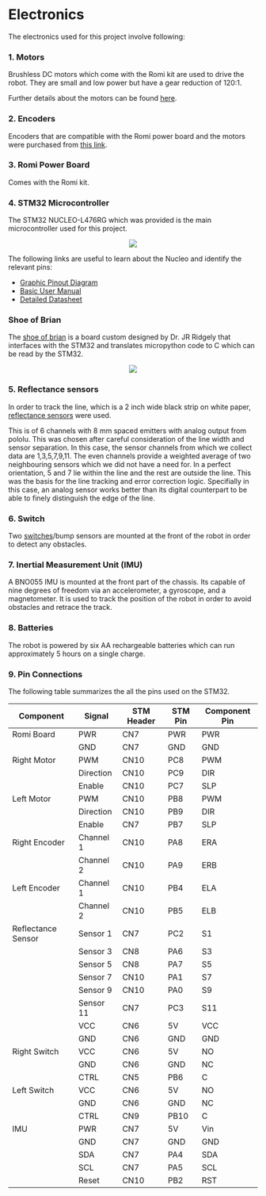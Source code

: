 # Electronics

The electronics used for this project involve following:

### 1. Motors
Brushless DC motors which come with the Romi kit are used to drive the robot. They are small and low power but have a gear reduction of 120:1.

Further details about the motors can be found [here](https://www.pololu.com/product/1520).
### 2. Encoders
Encoders that are compatible with the Romi power board and the motors were purchased from [this link](https://www.pololu.com/product/3542).
### 3. Romi Power Board
Comes with the Romi kit.
### 4. STM32 Microcontroller
The STM32 NUCLEO-L476RG which was provided is the main microcontroller used for this project.

<p align="center">
  <img src="/docs/assets/images/STM32.png" />
</p>

The following links are useful to learn about the Nucleo and identify the relevant pins:
- [Graphic Pinout Diagram](https://os.mbed.com/platforms/ST-Nucleo-L476RG/)
- [Basic User Manual](https://www.st.com/resource/en/user_manual/dm00105823-stm32-nucleo-64-boards-mb1136-stmicroelectronics.pdf)
- [Detailed Datasheet](https://www.st.com/resource/en/datasheet/stm32f205rb.pdf)
### Shoe of Brian
The [shoe of brian](/assets/solidworks/ShoeOfBrian03E.step) is a board custom designed by Dr. JR Ridgely that interfaces with the STM32 and translates micropython code to C which can be read by the STM32.

<p align="center">
  <img src="/docs/assets/images/shoe_of_brian.png" />
</p>

### 5. Reflectance sensors
In order to track the line, which is a 2 inch wide black strip on white paper, [reflectance sensors](https://www.pololu.com/product/4246/pictures) were used.

This is of 6 channels with 8 mm spaced emitters with analog output from pololu. This was chosen after careful consideration of the line width and sensor separation. In this case, the sensor channels from which we collect data are 1,3,5,7,9,11. The even channels provide a weighted average of two neighbouring sensors which we did not have a need for. In a perfect orientation, 5 and 7 lie within the line and the rest are outside the line. This was the basis for the line tracking and error correction logic. Specifially in this case, an analog sensor works better than its digital counterpart to be able to finely distinguish the edge of the line.
### 6. Switch
Two [switches](https://www.pololu.com/product/1528)/bump sensors are mounted at the front of the robot in order to detect any obstacles.
### 7. Inertial Measurement Unit (IMU)
A BNO055 IMU is mounted at the front part of the chassis. Its capable of nine degrees of freedom via an accelerometer, a gyroscope, and a magnetometer. It is used to track the position of the robot in order to avoid obstacles and retrace the track.
### 8. Batteries
The robot is powered by six AA rechargeable batteries which can run approximately 5 hours on a single charge.
### 9. Pin Connections
The following table summarizes the all the pins used on the STM32.

| Component     | Signal        |   STM Header  |  STM Pin      | Component Pin | 
| ------------- | ------------- | ------------- | ------------- | ------------- |
| Romi Board    | PWR           | CN7           | PWR           | PWR           |
|               | GND           | CN7           | GND           | GND           |
| Right Motor   | PWM           | CN10          | PC8           | PWM           |
|               | Direction     | CN10          | PC9           | DIR           |
|               | Enable        | CN10          | PC7           | SLP           |
| Left Motor    | PWM           | CN10          | PB8           | PWM           |
|               | Direction     | CN10          | PB9           | DIR           |
|               | Enable        | CN7           | PB7           | SLP           |
| Right Encoder | Channel 1     | CN10          | PA8           | ERA           |
|               | Channel 2     | CN10          | PA9           | ERB           |
| Left Encoder  | Channel 1     | CN10          | PB4           | ELA           |
|               | Channel 2     | CN10          | PB5           | ELB           |
| Reflectance Sensor | Sensor 1      | CN7           | PC2           | S1            |
|                    | Sensor 3      | CN8           | PA6           | S3            |
|                    | Sensor 5      | CN8           | PA7           | S5            |
|                    | Sensor 7      | CN10          | PA1           | S7            |
|                    | Sensor 9      | CN10          | PA0           | S9            |
|                    | Sensor 11     | CN7           | PC3           | S11           |
|                    | VCC           | CN6           | 5V            | VCC           |
|                    | GND           | CN6           | GND           | GND           |
|  Right Switch | VCC           | CN6           | 5V            | NO            |
|               | GND           | CN6           | GND           | NC            |
|               | CTRL          | CN5           | PB6           | C             |
|  Left Switch  | VCC           | CN6           | 5V            | NO            |
|               | GND           | CN6           | GND           | NC            |
|               | CTRL          | CN9           | PB10          | C             |
|  IMU  | PWR           | CN7           | 5V            | Vin           |
|       | GND           | CN7           | GND           | GND           |
|       | SDA           | CN7           | PA4           | SDA           |
|       | SCL           | CN7           | PA5           | SCL           |
|       | Reset         | CN10          | PB2           | RST           |
